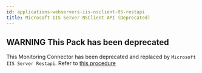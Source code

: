 ```yaml
---
id: applications-webservers-iis-nsclient-05-restapi
title: Microsoft IIS Server NSClient API (Deprecated)
---
```


## **WARNING** This Pack has been deprecated

This Monitoring Connector has been deprecated and replaced by `Microsoft IIS Server Restapi`. 
Refer to [this procedure](applications-webservers-iis-restapi.md)
